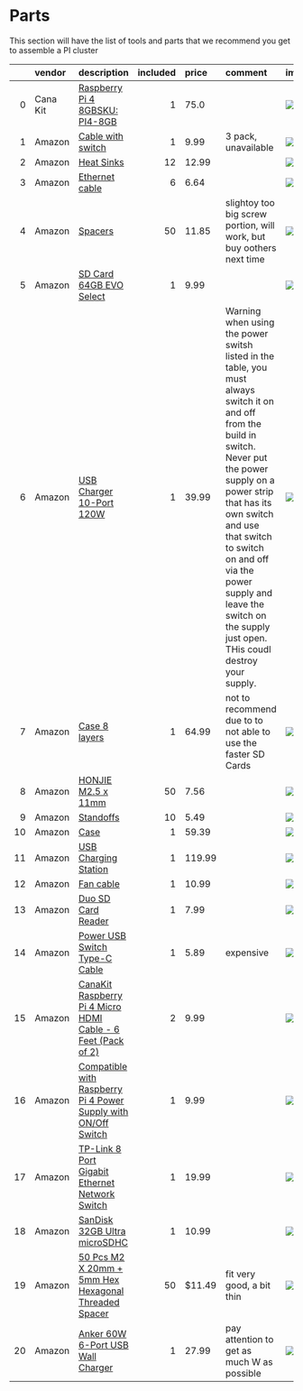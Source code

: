 # Parts

This section will have the list of tools and parts that we recommend you get to assemble a PI cluster

<!-- parts list is generted with bin/parts.py do creat your own parts list first-->

<!--PARTS-->

|    | vendor   | description                                                                                                                                                                                                                                                                                                                                                                                                                                                                                                                   |   included | price   | comment                                                                                                                                                                                                                                                                                                                                 | image                                                                                                                            |
|---:|:---------|:------------------------------------------------------------------------------------------------------------------------------------------------------------------------------------------------------------------------------------------------------------------------------------------------------------------------------------------------------------------------------------------------------------------------------------------------------------------------------------------------------------------------------|-----------:|:--------|:----------------------------------------------------------------------------------------------------------------------------------------------------------------------------------------------------------------------------------------------------------------------------------------------------------------------------------------|:---------------------------------------------------------------------------------------------------------------------------------|
|  0 | Cana Kit | [Raspberry Pi 4 8GBSKU: PI4-8GB](https://www.canakit.com/raspberry-pi-4-8gb.html?defpid=4630)                                                                                                                                                                                                                                                                                                                                                                                                                                 |          1 | 75.0    |                                                                                                                                                                                                                                                                                                                                         | ![](https://images-na.ssl-images-amazon.com/images/I/71XIid%2BfQIL._AC_UL115_.jpg)                                               |
|  1 | Amazon   | [Cable with switch](https://www.amazon.com/VEGET-Raspberry-Switch-Arduino-Devices%EF%BC%883-Pack%EF%BC%89/dp/B07VSC1X2Y/ref=sr_1_38?dchild=1&keywords=raspberry+pi+4+power+switch&s=electronics&sr=1-38)                                                                                                                                                                                                                                                                                                                      |          1 | 9.99    | 3 pack, unavailable                                                                                                                                                                                                                                                                                                                     | ![](https://m.media-amazon.com/images/I/51fGtzImuwL._AC_SS260_.jpg)                                                              |
|  2 | Amazon   | [Heat Sinks](https://www.amazon.com/dp/B082RT8CMS/ref=sspa_dk_detail_1?psc=1&pd_rd_i=B082RT8CMS&pd_rd_w=3exm1&pf_rd_p=7d37a48b-2b1a-4373-8c1a-bdcc5da66be9&pd_rd_wg=X8rdX&pf_rd_r=QJYGCRZD3HBP38TH3VZK&pd_rd_r=52cc97b3-1cf0-4402-ba98-0b7d8d5f8649&spLa=ZW5jcnlwdGVkUXVhbGlmaWVyPUFUNzNXRU1BTFk3OUsmZW5jcnlwdGVkSWQ9QTA1NTE5NzEyME1EUFk4QVAxMTMmZW5jcnlwdGVkQWRJZD1BMDc2NDQ1MDNLTVhaWE5US0xEMUMmd2lkZ2V0TmFtZT1zcF9kZXRhaWwmYWN0aW9uPWNsaWNrUmVkaXJlY3QmZG9Ob3RMb2dDbGljaz10cnVl)                                            |         12 | 12.99   |                                                                                                                                                                                                                                                                                                                                         | ![](https://images-na.ssl-images-amazon.com/images/I/71falXitXBL._AC_UL115_.jpg)                                                 |
|  3 | Amazon   | [Ethernet cable](https://www.amazon.com/Cat-Ethernet-Cable-White-Connectors/dp/B01IQWGRPU/ref=sr_1_3?dchild=1&keywords=network+cable&qid=1604589880&refinements=p_n_feature_keywords_three_browse-bin%3A7070221011&rnid=5462369011&s=pc&sr=1-3)                                                                                                                                                                                                                                                                               |          6 | 6.64    |                                                                                                                                                                                                                                                                                                                                         | ![](https://images-na.ssl-images-amazon.com/images/I/71YTQEXpoKL._AC_UL115_.jpg)                                                 |
|  4 | Amazon   | [Spacers](https://www.amazon.com/Uxcell-a15060200ux0459-Female-Thread-Standoff/dp/B013G1Q300/ref=pd_sbs_328_1/142-4311132-1603634?_encoding=UTF8&pd_rd_i=B013G1Q300&pd_rd_r=a582d19c-1fc3-4f0a-b6cf-3da0968605e3&pd_rd_w=CFQDF&pd_rd_wg=zZcXu&pf_rd_p=ed1e2146-ecfe-435e-b3b5-d79fa072fd58&pf_rd_r=9AS1B4D8FP6WVANPDNJK&psc=1&refRID=9AS1B4D8FP6WVANPDNJK)                                                                                                                                                                    |         50 | 11.85   | slightoy too big screw portion, will work, but buy oothers next time                                                                                                                                                                                                                                                                    | ![](https://m.media-amazon.com/images/I/61SUGyHJ6AL._AC_SS350_.jpg)                                                              |
|  5 | Amazon   | [SD Card 64GB EVO Select](https://www.amazon.com/SAMSUNG-Select-microSDXC-Adapter-MB-ME64HA/dp/B08879MG33/ref=sr_1_2?dchild=1&keywords=sd+cards&qid=1604598396&refinements=p_n_feature_two_browse-bin%3A6518305011%2Cp_89%3APNY%7CSAMSUNG%7CSanDisk&rnid=2528832011&s=pc&sr=1-2)                                                                                                                                                                                                                                              |          1 | 9.99    |                                                                                                                                                                                                                                                                                                                                         | ![](https://images-na.ssl-images-amazon.com/images/I/81T-dh3PhUL._AC_UL115_.jpg)                                                 |
|  6 | Amazon   | [USB Charger 10-Port 120W](https://www.amazon.com/gp/product/B071KBT4ZR/ref=ppx_yo_dt_b_asin_title_o03_s00?ie=UTF8&psc=1)                                                                                                                                                                                                                                                                                                                                                                                                     |          1 | 39.99   | Warning when using the power switsh listed in the table, you must always switch it on and off from the build in switch. Never put the power supply on a power strip that has its own switch and use that switch to switch on and off via the power supply and leave the switch on the supply just open. THis coudl destroy your supply. | ![](https://images-na.ssl-images-amazon.com/images/I/61tZznbrI4L._AC_UL115_.jpg)                                                 |
|  7 | Amazon   | [Case 8 layers](https://www.amazon.com/GeeekPi-Raspberry-Cluster-Stackable-4-Layers/dp/B085XSPV7G/ref=sr_1_6?dchild=1&keywords=raspberry%2Bpi%2Bcluster%2Bcase%2Bwith%2Bvan&qid=1608317526&sr=8-6&th=1)                                                                                                                                                                                                                                                                                                                       |          1 | 64.99   | not to recommend due to to not able to use the faster SD Cards                                                                                                                                                                                                                                                                          | ![](https://images-na.ssl-images-amazon.com/images/I/61m-TB3%2BdpL._AC_UL115_.jpg)                                               |
|  8 | Amazon   | [HONJIE M2.5 x 11mm](https://www.amazon.com/gp/product/B0824G9YGN/ref=ppx_yo_dt_b_asin_title_o03_s00?ie=UTF8&psc=1)                                                                                                                                                                                                                                                                                                                                                                                                           |         50 | 7.56    |                                                                                                                                                                                                                                                                                                                                         | ![](https://images-na.ssl-images-amazon.com/images/I/61g-4kBBomL._AC_UL115_.jpg)                                                 |
|  9 | Amazon   | [Standoffs](https://www.amazon.com/gp/product/B0721SP83Q/ref=ppx_yo_dt_b_asin_title_o02_s00?ie=UTF8&psc=1)                                                                                                                                                                                                                                                                                                                                                                                                                    |         10 | 5.49    |                                                                                                                                                                                                                                                                                                                                         | ![](https://images-na.ssl-images-amazon.com/images/I/41OuQXxXErL._AC_.jpg)                                                       |
| 10 | Amazon   | [Case](https://www.amazon.com/dp/B08KDHQKYL/?coliid=IS4WAW93LHZEX&colid=19DQ1O5T0I53M&psc=1&ref_=lv_ov_lig_dp_it)                                                                                                                                                                                                                                                                                                                                                                                                             |          1 | 59.39   |                                                                                                                                                                                                                                                                                                                                         | ![](https://m.media-amazon.com/images/S/aplus-media/sc/61d034b4-4779-44a1-b611-ffcdb494dbea.__CR0,0,150,300_PT0_SX150_V1___.jpg) |
| 11 | Amazon   | [USB Charging Station](https://www.amazon.com/G-daimler-Charging-Intelligent-Protection-organizer/dp/B077VGZBVS/ref=sr_1_2?dchild=1&keywords=60+port+usb+charger&qid=1608319889&s=electronics&sr=1-2)                                                                                                                                                                                                                                                                                                                         |          1 | 119.99  |                                                                                                                                                                                                                                                                                                                                         | ![](https://m.media-amazon.com/images/I/71eh7WFgpgL._AC_SS350_.jpg)                                                              |
| 12 | Amazon   | [Fan cable](https://www.amazon.com/CRJ-Voltage-Step-Up-Sleeved-Adapter/dp/B07QFG6LFR)                                                                                                                                                                                                                                                                                                                                                                                                                                         |          1 | 10.99   |                                                                                                                                                                                                                                                                                                                                         | ![](https://images-na.ssl-images-amazon.com/images/I/81T3AgBahML._AC_UL115_.jpg)                                                 |
| 13 | Amazon   | [Duo SD Card Reader](https://www.amazon.com/dp/B07VB6C3QJ/ref=twister_B07VFBX16H?_encoding=UTF8&psc=1)                                                                                                                                                                                                                                                                                                                                                                                                                        |          1 | 7.99    |                                                                                                                                                                                                                                                                                                                                         | ![](https://images-na.ssl-images-amazon.com/images/I/51EWYgXoZ8L._AC_UL115_.jpg)                                                 |
| 14 | Amazon   | [Power USB Switch Type-C Cable](https://www.amazon.com/VEGET-Raspberry-Switch-Type-C-Devices%EF%BC%881-Pack%EF%BC%89/dp/B07VLW8Q6T/ref=sr_1_8?keywords=usb+to+usbc+power+cable+pi&qid=1579099507&s=electronics&sr=1-8)                                                                                                                                                                                                                                                                                                        |          1 | 5.89    | expensive                                                                                                                                                                                                                                                                                                                               | ![](https://images-na.ssl-images-amazon.com/images/I/51fGtzImuwL._AC_UL115_.jpg)                                                 |
| 15 | Amazon   | [CanaKit Raspberry Pi 4 Micro HDMI Cable - 6 Feet (Pack of 2)](https://www.amazon.com/CanaKit-Raspberry-Micro-HDMI-Cable/dp/B07TTKD38N/ref=sr_1_1?dchild=1&keywords=CanaKit+Premium+Raspberry+Pi+4+Micro+HDMI+Cable+-+6+Feet&qid=1613164997&s=instant-video&sr=1-1)                                                                                                                                                                                                                                                           |          2 | 9.99    |                                                                                                                                                                                                                                                                                                                                         | ![](https://images-na.ssl-images-amazon.com/images/I/51yE14NxDLL._AC_UL115_.jpg)                                                 |
| 16 | Amazon   | [Compatible with Raspberry Pi 4 Power Supply with ON/Off Switch](https://www.amazon.com/Smraza-Compatible-Raspberry-Charger-Rotation/dp/B07VFDYNL4/ref=sr_1_4?crid=1T9Q9UVNFZJXU&keywords=raspberry+4+power+supply&qid=1579099146&s=electronics&sprefix=raspberry+4+%2Celectronics%2C148&sr=1-4)                                                                                                                                                                                                                              |          1 | 9.99    |                                                                                                                                                                                                                                                                                                                                         | ![](https://images-na.ssl-images-amazon.com/images/I/71Hr5njQjoL._AC_UL115_.jpg)                                                 |
| 17 | Amazon   | [TP-Link 8 Port Gigabit Ethernet Network Switch](https://www.amazon.com/Ethernet-Splitter-Optimization-Unmanaged-TL-SG108/dp/B00A121WN6/ref=sxin_0_ac_d_pm?ac_md=1-0-VW5kZXIgJDI1-ac_d_pm&crid=24HQ4WYMS87EK&cv_ct_cx=network+switch+8+port+gigabit&keywords=network+switch+8+port+gigabit&pd_rd_i=B00A121WN6&pd_rd_r=ca9eca7c-5023-40a5-96de-63e0d33307ec&pd_rd_w=7KFIO&pd_rd_wg=Me9bz&pf_rd_p=ef07af27-e48f-451d-ab63-8b6b216a0bc3&pf_rd_r=9TJZ9PHMZF52FTYN9PNX&psc=1&qid=1579098368&sprefix=network+switch%5C%2Caps%2C150) |          1 | 19.99   |                                                                                                                                                                                                                                                                                                                                         | ![](https://images-na.ssl-images-amazon.com/images/I/71%2BbqPCPpIL._AC_UL115_.jpg)                                               |
| 18 | Amazon   | [SanDisk 32GB Ultra microSDHC](https://www.amazon.com/SanDisk-Ultra-microSDXC-Memory-Adapter/dp/B073JWXGNT/ref=sr_1_4?keywords=32+GB+sd+card&qid=1579096243&sr=8-4)                                                                                                                                                                                                                                                                                                                                                           |          1 | 10.99   |                                                                                                                                                                                                                                                                                                                                         | ![](https://images-na.ssl-images-amazon.com/images/I/61wtfkbzUIL._AC_UL115_.jpg)                                                 |
| 19 | Amazon   | [50 Pcs M2 X 20mm + 5mm Hex Hexagonal Threaded Spacer](https://www.amazon.com/20mm-Hexagonal-Threaded-Spacer-Support/dp/B00FH8AB8Q/ref=sr_1_1?dchild=1&keywords=50pcs+m2+x+20mm+%2B+5mm+hex+hexagonal+threaded&qid=1613164621&s=instant-video&sr=1-1)                                                                                                                                                                                                                                                                         |         50 | $11.49  | fit very good, a bit thin                                                                                                                                                                                                                                                                                                               | ![](https://images-na.ssl-images-amazon.com/images/I/51MfVTSrZWL._AC_SL1100_.jpg)                                                |
| 20 | Amazon   | [Anker 60W 6-Port USB Wall Charger](https://www.amazon.com/Anker-6-Port-Charger-PowerPort-iPhone/dp/B00P933OJC)                                                                                                                                                                                                                                                                                                                                                                                                               |          1 | 27.99   | pay attention to get as much W as possible                                                                                                                                                                                                                                                                                              | ![](https://images-na.ssl-images-amazon.com/images/I/517ZyDrAvzL._AC_UL115_.jpg)                                                 |

<!--PARTS-->




